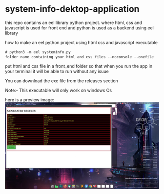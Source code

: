 # system-info-dektop-application
this repo contains an eel library python project. 
where html, css and javascript is used for front end and python is used as a backend using eel library

how to make an eel python project using html css and javascript executable
```
# python3 -m eel systeminfo.py folder_name_containing_your_html_and_css_files --noconsole --onefile
```

put html and css file in a front_end folder so that when you run the app in your terminal it will be able to run without any isuue

You can download the exe file from the releases section

Note:- This executable will only work on windows Os 

here is a preview image:
![](1.png)
